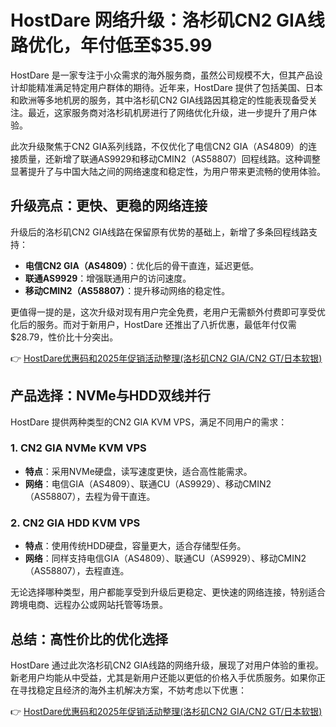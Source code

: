 # HostDare 网络升级：洛杉矶CN2 GIA线路优化，年付低至$35.99

HostDare 是一家专注于小众需求的海外服务商，虽然公司规模不大，但其产品设计却能精准满足特定用户群体的期待。近年来，HostDare 提供了包括美国、日本和欧洲等多地机房的服务，其中洛杉矶CN2 GIA线路因其稳定的性能表现备受关注。最近，这家服务商对洛杉矶机房进行了网络优化升级，进一步提升了用户体验。

此次升级聚焦于CN2 GIA系列线路，不仅优化了电信CN2 GIA（AS4809）的连接质量，还新增了联通AS9929和移动CMIN2（AS58807）回程线路。这种调整显著提升了与中国大陆之间的网络速度和稳定性，为用户带来更流畅的使用体验。

## 升级亮点：更快、更稳的网络连接

升级后的洛杉矶CN2 GIA线路在保留原有优势的基础上，新增了多条回程线路支持：
- **电信CN2 GIA（AS4809）**：优化后的骨干直连，延迟更低。
- **联通AS9929**：增强联通用户的访问速度。
- **移动CMIN2（AS58807）**：提升移动网络的稳定性。

更值得一提的是，这次升级对现有用户完全免费，老用户无需额外付费即可享受优化后的服务。而对于新用户，HostDare 还推出了八折优惠，最低年付仅需$28.79，性价比十分突出。

👉 [HostDare优惠码和2025年促销活动整理(洛杉矶CN2 GIA/CN2 GT/日本软银)](https://bit.ly/hostdare)

## 产品选择：NVMe与HDD双线并行

HostDare 提供两种类型的CN2 GIA KVM VPS，满足不同用户的需求：

### 1. CN2 GIA NVMe KVM VPS
- **特点**：采用NVMe硬盘，读写速度更快，适合高性能需求。
- **网络**：电信GIA（AS4809）、联通CU（AS9929）、移动CMIN2（AS58807），去程为骨干直连。

### 2. CN2 GIA HDD KVM VPS
- **特点**：使用传统HDD硬盘，容量更大，适合存储型任务。
- **网络**：同样支持电信GIA（AS4809）、联通CU（AS9929）、移动CMIN2（AS58807），去程直连。

无论选择哪种类型，用户都能享受到升级后更稳定、更快速的网络连接，特别适合跨境电商、远程办公或网站托管等场景。

## 总结：高性价比的优化选择

HostDare 通过此次洛杉矶CN2 GIA线路的网络升级，展现了对用户体验的重视。新老用户均能从中受益，尤其是新用户还能以更低的价格入手优质服务。如果你正在寻找稳定且经济的海外主机解决方案，不妨考虑以下优惠：

👉 [HostDare优惠码和2025年促销活动整理(洛杉矶CN2 GIA/CN2 GT/日本软银)](https://bit.ly/hostdare)